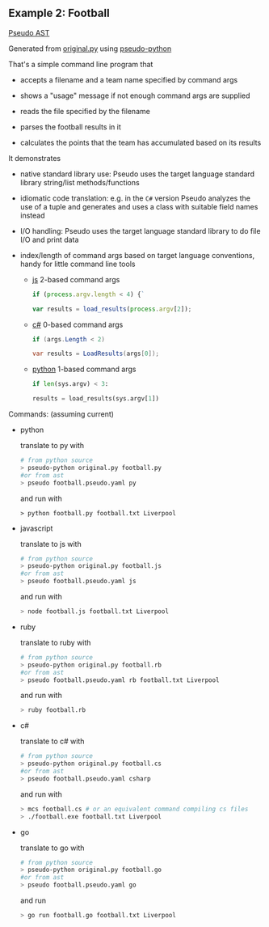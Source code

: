 ## Example 2: Football

[Pseudo AST](football.pseudo.yaml)

Generated from [original.py](original.py) using [pseudo-python](https://github.com/alehander42/pseudo-python)

That's a simple command line program that

* accepts a filename and a team name specified by command args

* shows a "usage" message if not enough command args are supplied

* reads the file specified by the filename

* parses the football results in it

* calculates the points that the team has accumulated based on its results

It demonstrates 

* native standard library use: Pseudo uses the target language
standard library string/list methods/functions

* idiomatic code translation: e.g. in the `C#` version Pseudo analyzes the use of a tuple and generates and uses a class with suitable field names instead

* I/O handling: Pseudo uses the target language standard library to do file I/O and print data

* index/length of command args based on target language conventions, handy for little command line tools
    
    * [js](football.js)
      2-based command args

      ```javascript
      if (process.argv.length < 4) {`
      ```

      ```javascript
      var results = load_results(process.argv[2]);
      ```
    * [c#](football.cs)
      0-based command args

      ```c#
      if (args.Length < 2)
      ```

      ```c#
      var results = LoadResults(args[0]);
      ```

    * [python](football.py)
      1-based command args

      ```python
      if len(sys.argv) < 3:
      ```

      ```python
      results = load_results(sys.argv[1])
      ```


Commands: (assuming current)

* python

    translate to py with
    ```bash
    # from python source
    > pseudo-python original.py football.py
    #or from ast
    > pseudo football.pseudo.yaml py
    ```


    and run with
    ```
    > python football.py football.txt Liverpool
    ```

* javascript
    
    translate to js with
    ```bash
    # from python source
    > pseudo-python original.py football.js
    #or from ast
    > pseudo football.pseudo.yaml js
    ```

    and run with
    ```bash
    > node football.js football.txt Liverpool
    ```

* ruby

    translate to ruby with

    ```bash
    # from python source
    > pseudo-python original.py football.rb
    #or from ast
    > pseudo football.pseudo.yaml rb football.txt Liverpool
    ```

    and run with
    ```bash
    > ruby football.rb
    ```

* c#
    
    translate to c# with

    ```bash
    # from python source
    > pseudo-python original.py football.cs
    #or from ast
    > pseudo football.pseudo.yaml csharp
    ```

    and run with
    ```bash
    > mcs football.cs # or an equivalent command compiling cs files
    > ./football.exe football.txt Liverpool
    ```


* go
    
    translate to go with

    ```bash
    # from python source
    > pseudo-python original.py football.go
    #or from ast
    > pseudo football.pseudo.yaml go
    ```

    and run
    ```bash
    > go run football.go football.txt Liverpool
    ```
